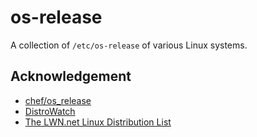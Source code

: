 # os-release

A collection of `/etc/os-release` of various Linux systems.

## Acknowledgement

* [chef/os_release](https://github.com/chef/os_release)
* [DistroWatch](https://distrowatch.com/)
* [The LWN.net Linux Distribution List](https://lwn.net/Distributions/)
